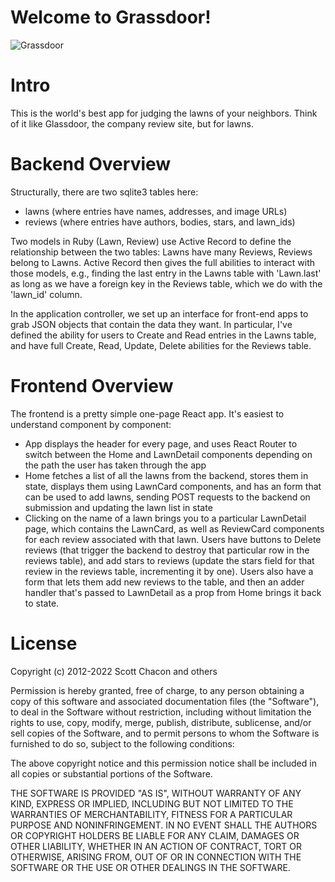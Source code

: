# Welcome to Grassdoor!

![Grassdoor](grassdoor.gif)

# Intro
This is the world's best app for judging the lawns of your neighbors. Think of it like Glassdoor, the  company review site, but for lawns.

# Backend Overview
Structurally, there are two sqlite3 tables here:
- lawns (where entries have names, addresses, and image URLs)
- reviews (where entries have authors, bodies, stars, and lawn_ids)

Two models in Ruby (Lawn, Review) use Active Record to define the relationship between the two tables: Lawns have many Reviews, Reviews belong to Lawns. Active Record then gives the full abilities to interact with those models, e.g., finding the last entry in the Lawns table with 'Lawn.last' as long as we have a foreign key in the Reviews table, which we do with the 'lawn_id' column.

In the application controller, we set up an interface for front-end apps to grab JSON objects that contain the data they want. In particular, I've defined the ability for users to Create and Read entries in the Lawns table, and have full Create, Read, Update, Delete abilities for the Reviews table. 

# Frontend Overview
The frontend is a pretty simple one-page React app. It's easiest to understand component by component:
- App displays the header for every page, and uses React Router to switch between the Home and LawnDetail components depending on the path the user has taken through the app
- Home fetches a list of all the lawns from the backend, stores them in state, displays them using LawnCard components, and has an form that can be used to add lawns, sending POST requests to the backend on submission and updating the lawn list in state
- Clicking on the name of a lawn brings you to a particular LawnDetail page, which contains the LawnCard, as well as ReviewCard components for each review associated with that lawn. Users have buttons to Delete reviews (that trigger the backend to destroy that particular row in the reviews table), and add stars to reviews (update the stars field for that review in the reviews table, incrementing it by one). Users also have a form that lets them add new reviews to the table, and then an adder handler that's passed to LawnDetail as a prop from Home brings it back to state. 

# License
Copyright (c) 2012-2022 Scott Chacon and others

Permission is hereby granted, free of charge, to any person obtaining
a copy of this software and associated documentation files (the
"Software"), to deal in the Software without restriction, including
without limitation the rights to use, copy, modify, merge, publish,
distribute, sublicense, and/or sell copies of the Software, and to
permit persons to whom the Software is furnished to do so, subject to
the following conditions:

The above copyright notice and this permission notice shall be
included in all copies or substantial portions of the Software.

THE SOFTWARE IS PROVIDED "AS IS", WITHOUT WARRANTY OF ANY KIND,
EXPRESS OR IMPLIED, INCLUDING BUT NOT LIMITED TO THE WARRANTIES OF
MERCHANTABILITY, FITNESS FOR A PARTICULAR PURPOSE AND
NONINFRINGEMENT. IN NO EVENT SHALL THE AUTHORS OR COPYRIGHT HOLDERS BE
LIABLE FOR ANY CLAIM, DAMAGES OR OTHER LIABILITY, WHETHER IN AN ACTION
OF CONTRACT, TORT OR OTHERWISE, ARISING FROM, OUT OF OR IN CONNECTION
WITH THE SOFTWARE OR THE USE OR OTHER DEALINGS IN THE SOFTWARE.